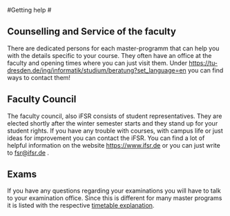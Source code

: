 #Getting help #

## Counselling and Service of the faculty
There are dedicated persons for each master-programm that can help you with the details specific to your course. They often have an office at the faculty and opening times where you can just visit them. 
Under https://tu-dresden.de/ing/informatik/studium/beratung?set_language=en you can find ways to contact them!

## Faculty Council
The faculty council, also iFSR consists of student representatives. They are elected shortly after the winter semester starts and they stand up for your student rights. If you have any trouble with courses, with campus life or just ideas for improvement you can contact the iFSR.  You can find a lot of helpful information on the website https://www.ifsr.de or you can just write to fsr@ifsr.de .

## Exams
If you have any questions regarding your examinations you will have to talk to your examination office. Since this is different for many master programs it is listed with the respective [timetable explanation](timetable.md).
